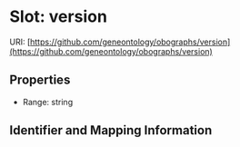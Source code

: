 # Slot: version

URI: [https://github.com/geneontology/obographs/version](https://github.com/geneontology/obographs/version)



<!-- no inheritance hierarchy -->


## Properties

 * Range: string



## Identifier and Mapping Information





